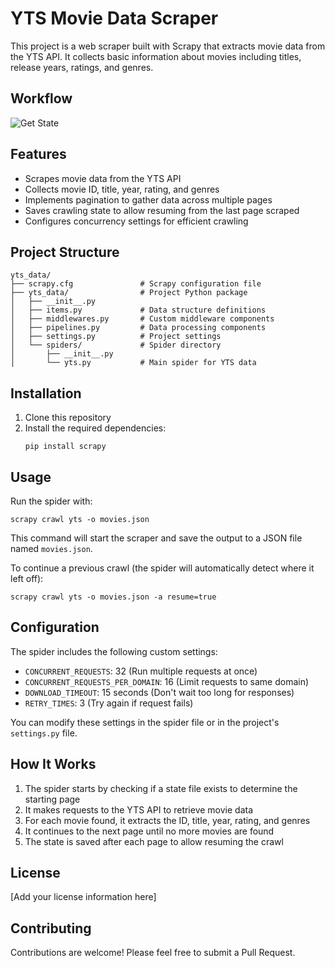 # YTS Movie Data Scraper

This project is a web scraper built with Scrapy that extracts movie data from the YTS API. It collects basic information about movies including titles, release years, ratings, and genres.

## Workflow

![Get State](https://github.com/user-attachments/assets/3c8908c4-e4f2-4222-b7a8-d35222214f14)


## Features

- Scrapes movie data from the YTS API
- Collects movie ID, title, year, rating, and genres
- Implements pagination to gather data across multiple pages
- Saves crawling state to allow resuming from the last page scraped
- Configures concurrency settings for efficient crawling

## Project Structure

```
yts_data/
├── scrapy.cfg               # Scrapy configuration file
├── yts_data/                # Project Python package
│   ├── __init__.py
│   ├── items.py             # Data structure definitions
│   ├── middlewares.py       # Custom middleware components
│   ├── pipelines.py         # Data processing components
│   ├── settings.py          # Project settings
│   └── spiders/             # Spider directory
│       ├── __init__.py
│       └── yts.py           # Main spider for YTS data
```

## Installation

1. Clone this repository
2. Install the required dependencies:
   ```
   pip install scrapy
   ```

## Usage

Run the spider with:

```
scrapy crawl yts -o movies.json
```

This command will start the scraper and save the output to a JSON file named `movies.json`.

To continue a previous crawl (the spider will automatically detect where it left off):

```
scrapy crawl yts -o movies.json -a resume=true
```

## Configuration

The spider includes the following custom settings:

- `CONCURRENT_REQUESTS`: 32 (Run multiple requests at once)
- `CONCURRENT_REQUESTS_PER_DOMAIN`: 16 (Limit requests to same domain)
- `DOWNLOAD_TIMEOUT`: 15 seconds (Don't wait too long for responses)
- `RETRY_TIMES`: 3 (Try again if request fails)

You can modify these settings in the spider file or in the project's `settings.py` file.

## How It Works

1. The spider starts by checking if a state file exists to determine the starting page
2. It makes requests to the YTS API to retrieve movie data
3. For each movie found, it extracts the ID, title, year, rating, and genres
4. It continues to the next page until no more movies are found
5. The state is saved after each page to allow resuming the crawl

## License

[Add your license information here]

## Contributing

Contributions are welcome! Please feel free to submit a Pull Request.
